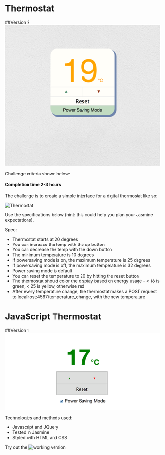 Thermostat
==========

##Version 2
![](assets/screenshot_2.png)

Challenge criteria shown below:

#### Completion time 2-3 hours

The challenge is to create a simple interface for a digital thermostat like so:

![Thermostat](https://github.com/makersacademy/course/raw/master/images/thermostat.png)

Use the specifications below (hint: this could help you plan your Jasmine expectations).

Spec:

- Thermostat starts at 20 degrees
- You can increase the temp with the up button
- You can decrease the temp with the down button
- The minimum temperature is 10 degrees
- If powersaving mode is on, the maximum temperature is 25 degrees
- If powersaving mode is off, the maximum temperature is 32 degrees
- Power saving mode is default
- You can reset the temperature to 20 by hitting the reset button
- The thermostat should color the display based on energy usage - < 18 is green, < 25 is yellow, otherwise red
- After every temperature change, the thermostat makes a POST request to localhost:4567/temperature_change, with the new temperature

JavaScript Thermostat
=========================
##Version 1
![](assets/screenshot.png)

Technologies and methods used:
- Javascript and JQuery
- Tested in Jasmine
- Styled with HTML and CSS

Try out the ![working version](http://js-thermostat.herokuapp.com/
)

